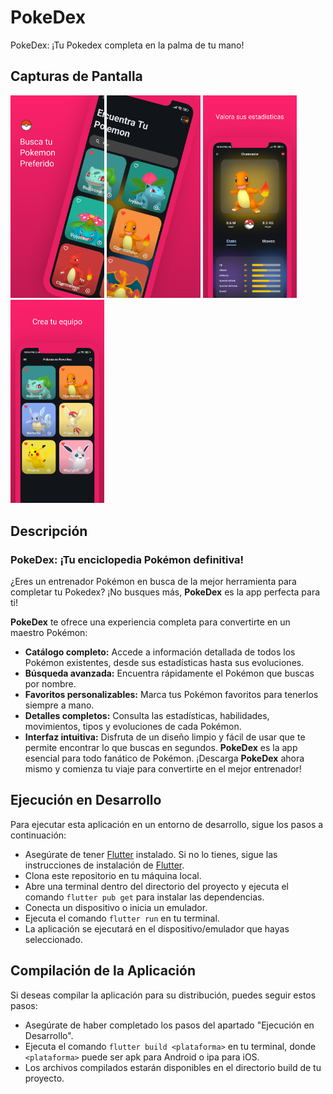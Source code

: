 # PokeDex

PokeDex: ¡Tu Pokedex completa en la palma de tu mano!

## Capturas de Pantalla

<div>
  <img src="screenshots/Apple iPhone 11 Pro Max Screenshot 0.png" width="150" />
  <img src="screenshots/Apple iPhone 11 Pro Max Screenshot 1.png" width="150" />
  <img src="screenshots/Apple iPhone 11 Pro Max Screenshot 2.png" width="150" />
  <img src="screenshots/Apple iPhone 11 Pro Max Screenshot 3.png" width="150" />
</div>

## Descripción
### PokeDex: ¡Tu enciclopedia Pokémon definitiva!
¿Eres un entrenador Pokémon en busca de la mejor herramienta para completar tu Pokedex? ¡No busques más, **PokeDex** es la app perfecta para ti!

**PokeDex** te ofrece una experiencia completa para convertirte en un maestro Pokémon:

- **Catálogo completo:** Accede a información detallada de todos los Pokémon existentes, desde sus estadísticas hasta sus evoluciones.
- **Búsqueda avanzada:** Encuentra rápidamente el Pokémon que buscas por nombre.
- **Favoritos personalizables:** Marca tus Pokémon favoritos para tenerlos siempre a mano.
- **Detalles completos:** Consulta las estadísticas, habilidades, movimientos, tipos y evoluciones de cada Pokémon.
- **Interfaz intuitiva:** Disfruta de un diseño limpio y fácil de usar que te permite encontrar lo que buscas en segundos.
**PokeDex** es la app esencial para todo fanático de Pokémon. ¡Descarga **PokeDex** ahora mismo y comienza tu viaje para convertirte en el mejor entrenador!

## Ejecución en Desarrollo

Para ejecutar esta aplicación en un entorno de desarrollo, sigue los pasos a continuación:

- Asegúrate de tener [Flutter](https://flutter.dev/) instalado. Si no lo tienes, sigue las instrucciones de instalación de [Flutter](https://flutter.dev/).
- Clona este repositorio en tu máquina local.
- Abre una terminal dentro del directorio del proyecto y ejecuta el comando `flutter pub get` para instalar las dependencias.
- Conecta un dispositivo o inicia un emulador.
- Ejecuta el comando `flutter run` en tu terminal.
- La aplicación se ejecutará en el dispositivo/emulador que hayas seleccionado.

## Compilación de la Aplicación

Si deseas compilar la aplicación para su distribución, puedes seguir estos pasos:

- Asegúrate de haber completado los pasos del apartado "Ejecución en Desarrollo".
- Ejecuta el comando `flutter build <plataforma>` en tu terminal, donde `<plataforma>` puede ser apk para Android o ipa para iOS.
- Los archivos compilados estarán disponibles en el directorio build de tu proyecto.